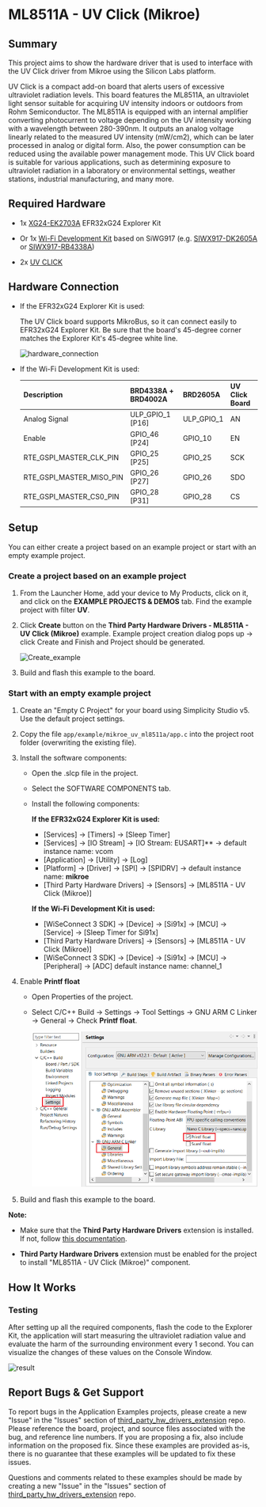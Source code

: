 # ML8511A - UV Click (Mikroe) #

## Summary ##

This project aims to show the hardware driver that is used to interface with the UV Click driver from Mikroe using the Silicon Labs platform.

UV Click is a compact add-on board that alerts users of excessive ultraviolet radiation levels. This board features the ML8511A, an ultraviolet light sensor suitable for acquiring UV intensity indoors or outdoors from Rohm Semiconductor. The ML8511A is equipped with an internal amplifier converting photocurrent to voltage depending on the UV intensity working with a wavelength between 280-390nm. It outputs an analog voltage linearly related to the measured UV intensity (mW/cm2), which can be later processed in analog or digital form. Also, the power consumption can be reduced using the available power management mode. This UV Click board is suitable for various applications, such as determining exposure to ultraviolet radiation in a laboratory or environmental settings, weather stations, industrial manufacturing, and many more.

## Required Hardware ##

- 1x [XG24-EK2703A](https://www.silabs.com/development-tools/wireless/efr32xg24-explorer-kit) EFR32xG24 Explorer Kit

- Or 1x [Wi-Fi Development Kit](https://www.silabs.com/development-tools/wireless/wi-fi) based on SiWG917 (e.g. [SIWX917-DK2605A](https://www.silabs.com/development-tools/wireless/wi-fi/siwx917-dk2605a-wifi-6-bluetooth-le-soc-dev-kit) or [SIWX917-RB4338A](https://www.silabs.com/development-tools/wireless/wi-fi/siwx917-rb4338a-wifi-6-bluetooth-le-soc-radio-board))

- 2x [UV CLICK](https://www.mikroe.com/uv-click)

## Hardware Connection ##

- If the EFR32xG24 Explorer Kit is used:

  The UV Click board supports MikroBus, so it can connect easily to EFR32xG24 Explorer Kit. Be sure that the board's 45-degree corner matches the Explorer Kit's 45-degree white line.

  ![hardware_connection](image/hardware_connection.png)

- If the Wi-Fi Development Kit is used:

  | Description  | BRD4338A + BRD4002A | BRD2605A | UV Click Board |
  | -------------| ------------------- | -------------------- | ------------------- |
  | Analog Signal | ULP_GPIO_1 [P16]    | ULP_GPIO_1          | AN                  |
  | Enable        | GPIO_46 [P24]       | GPIO_10             | EN                  |
  | RTE_GSPI_MASTER_CLK_PIN  | GPIO_25 [P25] | GPIO_25        | SCK                 |
  | RTE_GSPI_MASTER_MISO_PIN | GPIO_26 [P27] | GPIO_26        | SDO                 |
  | RTE_GSPI_MASTER_CS0_PIN  | GPIO_28 [P31] | GPIO_28        | CS                  |

## Setup ##

You can either create a project based on an example project or start with an empty example project.

### Create a project based on an example project ###

1. From the Launcher Home, add your device to My Products, click on it, and click on the **EXAMPLE PROJECTS & DEMOS** tab. Find the example project with filter **UV**.

2. Click **Create** button on the **Third Party Hardware Drivers - ML8511A - UV Click (Mikroe)** example. Example project creation dialog pops up -> click Create and Finish and Project should be generated.

   ![Create_example](image/create_example.png)

3. Build and flash this example to the board.

### Start with an empty example project ###

1. Create an "Empty C Project" for your board using Simplicity Studio v5. Use the default project settings.

2. Copy the file `app/example/mikroe_uv_ml8511a/app.c` into the project root folder (overwriting the existing file).

3. Install the software components:

    - Open the .slcp file in the project.

    - Select the SOFTWARE COMPONENTS tab.

    - Install the following components:

      **If the EFR32xG24 Explorer Kit is used:**

        - [Services] → [Timers] → [Sleep Timer]
        - [Services] → [IO Stream] → [IO Stream: EUSART]** → default instance name: vcom
        - [Application] → [Utility] → [Log]
        - [Platform] → [Driver] → [SPI] → [SPIDRV] → default instance name: **mikroe**
        - [Third Party Hardware Drivers] → [Sensors] → [ML8511A - UV Click (Mikroe)]

      **If the Wi-Fi Development Kit is used:**

        - [WiSeConnect 3 SDK] → [Device] → [Si91x] → [MCU] → [Service] → [Sleep Timer for Si91x]
        - [Third Party Hardware Drivers] → [Sensors] → [ML8511A - UV Click (Mikroe)]
        - [WiSeConnect 3 SDK] → [Device] → [Si91x] → [MCU] → [Peripheral] → [ADC] default instance name: channel_1

4. Enable **Printf float**

   - Open Properties of the project.
   - Select C/C++ Build → Settings → Tool Settings → GNU ARM C Linker → General → Check **Printf float**.

      ![float](image/float.png)

5. Build and flash this example to the board.

**Note:**

- Make sure that the **Third Party Hardware Drivers** extension is installed. If not, follow [this documentation](https://github.com/SiliconLabs/third_party_hw_drivers_extension/blob/master/README.md#how-to-add-to-simplicity-studio-ide).

- **Third Party Hardware Drivers** extension must be enabled for the project to install "ML8511A - UV Click (Mikroe)" component.

## How It Works ##

### Testing ###

After setting up all the required components, flash the code to the Explorer Kit, the application will start measuring the ultraviolet radiation value and evaluate the harm of the surrounding environment every 1 second. You can visualize the changes of these values on the Console Window.

![result](image/result.png)

## Report Bugs & Get Support ##

To report bugs in the Application Examples projects, please create a new "Issue" in the "Issues" section of [third_party_hw_drivers_extension](https://github.com/SiliconLabs/third_party_hw_drivers_extension) repo. Please reference the board, project, and source files associated with the bug, and reference line numbers. If you are proposing a fix, also include information on the proposed fix. Since these examples are provided as-is, there is no guarantee that these examples will be updated to fix these issues.

Questions and comments related to these examples should be made by creating a new "Issue" in the "Issues" section of [third_party_hw_drivers_extension](https://github.com/SiliconLabs/third_party_hw_drivers_extension) repo.
